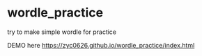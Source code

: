 # wordle_practice
try to make simple wordle for practice


DEMO here
<a href="https://zyc0626.github.io/wordle_practice/index.html">
https://zyc0626.github.io/wordle_practice/index.html</a>
